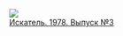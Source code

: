 ![](/books/sf/Сергей%20Александрович%20Абрамов/Искатель.%201978.%20Выпуск%20№3.jpg)  
[Искатель. 1978. Выпуск №3](/books/sf/Сергей%20Александрович%20Абрамов/Искатель.%201978.%20Выпуск%20№3)
